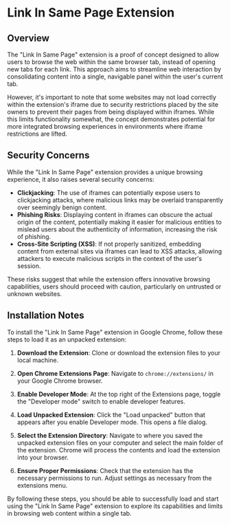 # Link In Same Page Extension

## Overview

The "Link In Same Page" extension is a proof of concept designed to allow users to browse the web within the same browser tab, instead of opening new tabs for each link. This approach aims to streamline web interaction by consolidating content into a single, navigable panel within the user's current tab.

However, it's important to note that some websites may not load correctly within the extension's iframe due to security restrictions placed by the site owners to prevent their pages from being displayed within iframes. While this limits functionality somewhat, the concept demonstrates potential for more integrated browsing experiences in environments where iframe restrictions are lifted.

## Security Concerns

While the "Link In Same Page" extension provides a unique browsing experience, it also raises several security concerns:

- **Clickjacking**: The use of iframes can potentially expose users to clickjacking attacks, where malicious links may be overlaid transparently over seemingly benign content.
- **Phishing Risks**: Displaying content in iframes can obscure the actual origin of the content, potentially making it easier for malicious entities to mislead users about the authenticity of information, increasing the risk of phishing.
- **Cross-Site Scripting (XSS)**: If not properly sanitized, embedding content from external sites via iframes can lead to XSS attacks, allowing attackers to execute malicious scripts in the context of the user's session.

These risks suggest that while the extension offers innovative browsing capabilities, users should proceed with caution, particularly on untrusted or unknown websites.

## Installation Notes

To install the "Link In Same Page" extension in Google Chrome, follow these steps to load it as an unpacked extension:

1. **Download the Extension**: Clone or download the extension files to your local machine.

2. **Open Chrome Extensions Page**: Navigate to `chrome://extensions/` in your Google Chrome browser.

3. **Enable Developer Mode**: At the top right of the Extensions page, toggle the "Developer mode" switch to enable developer features.

4. **Load Unpacked Extension**: Click the "Load unpacked" button that appears after you enable Developer mode. This opens a file dialog.

5. **Select the Extension Directory**: Navigate to where you saved the unpacked extension files on your computer and select the main folder of the extension. Chrome will process the contents and load the extension into your browser.

6. **Ensure Proper Permissions**: Check that the extension has the necessary permissions to run. Adjust settings as necessary from the extensions menu.

By following these steps, you should be able to successfully load and start using the "Link In Same Page" extension to explore its capabilities and limits in browsing web content within a single tab.
